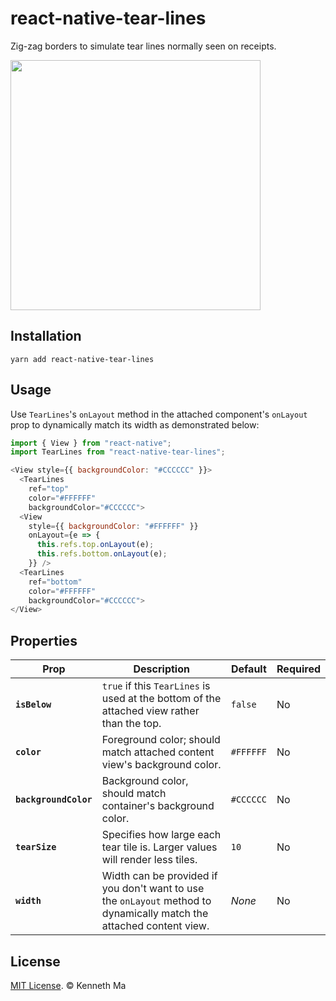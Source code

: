 # react-native-tear-lines
Zig-zag borders to simulate tear lines normally seen on receipts.

<IMG SRC="https://github.com/kenmaca/react-native-tear-lines/blob/master/demo.png" width="400" />

## Installation

```
yarn add react-native-tear-lines
```

## Usage

Use `TearLines`'s `onLayout` method in the attached component's `onLayout` prop
to dynamically match its width as demonstrated below:

```js
import { View } from "react-native";
import TearLines from "react-native-tear-lines";

<View style={{ backgroundColor: "#CCCCCC" }}>
  <TearLines
    ref="top"
    color="#FFFFFF"
    backgroundColor="#CCCCCC">
  <View
    style={{ backgroundColor: "#FFFFFF" }}
    onLayout={e => {
      this.refs.top.onLayout(e);
      this.refs.bottom.onLayout(e);
    }} />
  <TearLines
    ref="bottom"
    color="#FFFFFF"
    backgroundColor="#CCCCCC">
</View>
```

## Properties

| Prop | Description | Default | Required |
|---|---|---|---|
|**`isBelow`**|`true` if this `TearLines` is used at the bottom of the attached view rather than the top.|`false`|No|
|**`color`**|Foreground color; should match attached content view's background color.|`#FFFFFF`|No|
|**`backgroundColor`**|Background color, should match container's background color.|`#CCCCCC`|No|
|**`tearSize`**|Specifies how large each tear tile is. Larger values will render less tiles.|`10`|No|
|**`width`**|Width can be provided if you don't want to use the `onLayout` method to dynamically match the attached content view.|*None*|No|

## License

[MIT License](http://opensource.org/licenses/mit-license.html). © Kenneth Ma
